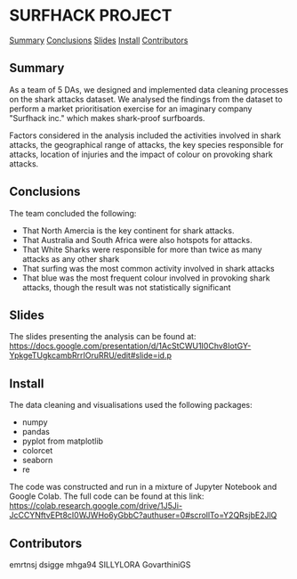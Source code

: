 # SURFHACK PROJECT

[Summary](#Summary)
[Conclusions](#Conclusions)
[Slides](#Slides)
[Install](#Install)
[Contributors](#Contributors)

## Summary

As a team of 5 DAs, we designed and implemented data cleaning processes on the shark attacks dataset. We analysed the findings from the dataset to perform a market prioritisation exercise for an imaginary company "Surfhack inc." which makes shark-proof surfboards. 

Factors considered in the analysis included the activities involved in shark attacks, the geographical range of attacks, the key species responsible for attacks, location of injuries and the impact of colour on provoking shark attacks. 

## Conclusions

The team concluded the following:
* That North Amercia is the key continent for shark attacks.
* That Australia and South Africa were also hotspots for attacks.
* That White Sharks were responsible for more than twice as many attacks as any other shark
* That surfing was the most common activity involved in shark attacks
* That blue was the most frequent colour involved in provoking shark attacks, though the result was not statistically significant

## Slides

The slides presenting the analysis can be found at: https://docs.google.com/presentation/d/1AcStCWU1I0Chv8IotGY-YpkgeTUgkcambRrrIOruRRU/edit#slide=id.p

## Install

The data cleaning and visualisations used the following packages:
* numpy
* pandas
* pyplot from matplotlib
* colorcet
* seaborn
* re

The code was constructed and run in a mixture of Jupyter Notebook and Google Colab. The full code can be found at this link: https://colab.research.google.com/drive/1J5Ji-JcCCYNftvEPt8cI0WJWHo6yGbbC?authuser=0#scrollTo=Y2QRsjbE2JlQ


## Contributors

emrtnsj
dsigge
mhga94
SILLYLORA
GovarthiniGS
